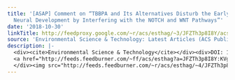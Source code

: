```yaml
---
title: '[ASAP] Comment on “TBBPA and Its Alternatives Disturb the Early Stages of
  Neural Development by Interfering with the NOTCH and WNT Pathways”'
date: '2018-10-30'
linkTitle: http://feedproxy.google.com/~r/acs/esthag/~3/JFZTh3p8I8Y/acs.est.8b05091
source: 'Environmental Science & Technology: Latest Articles (ACS Publications)'
description: |-
  <div><cite>Environmental Science & Technology</cite></div><div>DOI: 10.1021/acs.est.8b05091</div><div class="feedflare">
  <a href="http://feeds.feedburner.com/~ff/acs/esthag?a=JFZTh3p8I8Y:KVgqyTK45kI:yIl2AUoC8zA"><img src="http://feeds.feedburner.com/~ff/acs/esthag?d=yIl2AUoC8zA" border="0"></img></a>
  </div><img src="http://feeds.feedburner.com/~r/acs/esthag/~4/JFZTh3p8I8Y" height="1" width="1" alt=""/>
---
```


